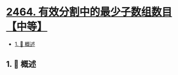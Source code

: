 # [2464. 有效分割中的最少子数组数目【中等】](https://github.com/tnotesjs/TNotes.leetcode/tree/main/notes/2464.%20%E6%9C%89%E6%95%88%E5%88%86%E5%89%B2%E4%B8%AD%E7%9A%84%E6%9C%80%E5%B0%91%E5%AD%90%E6%95%B0%E7%BB%84%E6%95%B0%E7%9B%AE%E3%80%90%E4%B8%AD%E7%AD%89%E3%80%91)

<!-- region:toc -->

- [1. 📝 概述](#1--概述)

<!-- endregion:toc -->

## 1. 📝 概述
